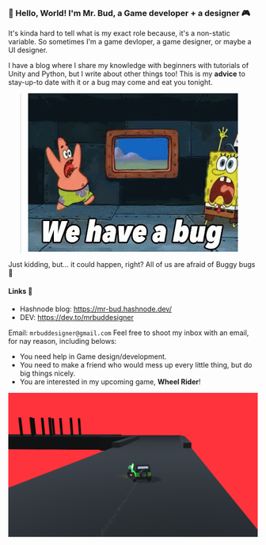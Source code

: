 


### 👋 Hello, World! I'm Mr. Bud, a Game developer + a designer 🎮
It's kinda hard to tell what is my exact role because, it's a non-static variable. So sometimes I'm a game devloper, a game designer, or maybe a UI designer.  

I have a blog where I share my knowledge with beginners with tutorials of Unity and Python, but I write about other things too! This is my **advice** to stay-up-to date with it or a bug may come and eat you tonight. 
 >![Just Kidding](buggg.gif)
 
 Just kidding, but... it could happen, right? All of us are afraid of Buggy bugs 🐛
 
 #### Links 🔗
 - Hashnode blog: https://mr-bud.hashnode.dev/
 - DEV: https://dev.to/mrbuddesigner



Email: `mrbuddesigner@gmail.com`
Feel free to shoot my inbox with an email, for nay reason, including belows:

- You need help in Game design/development.
- You need to make a friend who would mess up every little thing, but do big things nicely.
- You are interested in my upcoming game, **Wheel Rider**! 

![](unknown.png)

<!--
**MrBudDesigner/MrBudDesigner** is a ✨ _special_ ✨ repository because its `README.md` (this file) appears on your GitHub profile.

